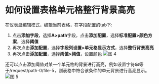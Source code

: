 # 如何设置表格单元格整行背景高亮

在仪表盘编辑模式，编辑当前表格，在字段配置的tab下:
1. 点击**添加字段**，选择**A>path**字段，点击**添加配置**，选择**标准配置>颜色方案**，选择**阈值**
2. 再次点击**添加配置**，选择**字段列设置>单元格显示方式**，选择**整行背景高亮**
3. 再次点击**添加配置**，选择**阈值>阈值**，设置颜色
![图 4](/img/src/visulization/tablePro/lineHighlight/lineHighlight2.png)

还可以点击添加阈值对某一个单元格的背景进行高亮，例如设置字符串等于/request/path-0/file-5，则表格中符合该条件的单元背景进行高亮显示。
![图 5](/img/src/visulization/tablePro/lineHighlight/lineHighlight3.png)